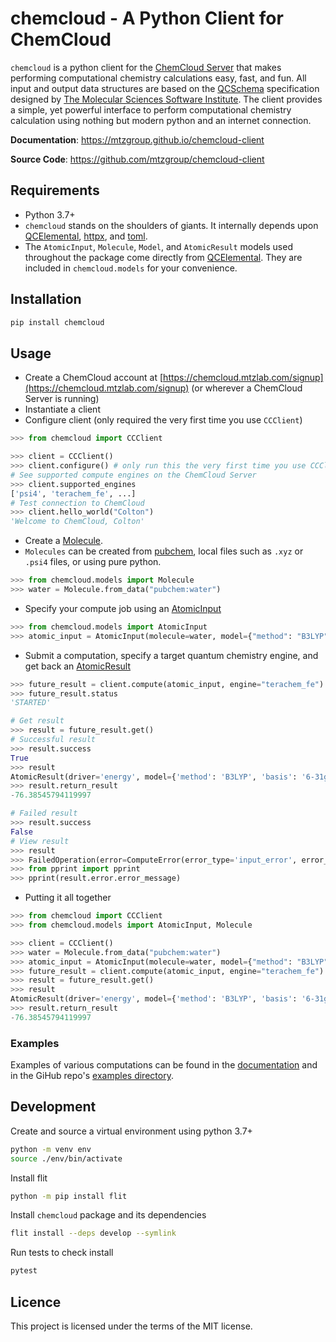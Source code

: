 # chemcloud - A Python Client for ChemCloud

`chemcloud` is a python client for the [ChemCloud Server](https://github.com/mtzgroup/chemcloud-server) that makes performing computational chemistry calculations easy, fast, and fun. All input and output data structures are based on the [QCSchema](https://molssi-qc-schema.readthedocs.io/en/latest/index.html#) specification designed by [The Molecular Sciences Software Institute](https://molssi.org). The client provides a simple, yet powerful interface to perform computational chemistry calculation using nothing but modern python and an internet connection.

**Documentation**: <https://mtzgroup.github.io/chemcloud-client>

**Source Code**: <https://github.com/mtzgroup/chemcloud-client>

## Requirements

- Python 3.7+
- `chemcloud` stands on the shoulders of giants. It internally depends upon [QCElemental](http://docs.qcarchive.molssi.org/projects/QCElemental/en/stable/), [httpx](https://www.python-httpx.org), and [toml](https://pypi.org/project/toml/).
- The `AtomicInput`, `Molecule`, `Model`, and `AtomicResult` models used throughout the package come directly from [QCElemental](http://docs.qcarchive.molssi.org/projects/QCElemental/en/stable/). They are included in `chemcloud.models` for your convenience.

## Installation

```sh
pip install chemcloud
```

## Usage

- Create a ChemCloud account at [https://chemcloud.mtzlab.com/signup](https://chemcloud.mtzlab.com/signup) (or wherever a ChemCloud Server is running)
- Instantiate a client
- Configure client (only required the very first time you use `CCClient`)

```python
>>> from chemcloud import CCClient

>>> client = CCClient()
>>> client.configure() # only run this the very first time you use CCClient
# See supported compute engines on the ChemCloud Server
>>> client.supported_engines
['psi4', 'terachem_fe', ...]
# Test connection to ChemCloud
>>> client.hello_world("Colton")
'Welcome to ChemCloud, Colton'
```

- Create a [Molecule](https://mtzgroup.github.io/chemcloud-client/code_reference/Molecule/).
- `Molecules` can be created from [pubchem](https://pubchem.ncbi.nlm.nih.gov), local files such as `.xyz` or `.psi4` files, or using pure python.

```python
>>> from chemcloud.models import Molecule
>>> water = Molecule.from_data("pubchem:water")
```

- Specify your compute job using an [AtomicInput](https://mtzgroup.github.io/chemcloud-client/code_reference/AtomicInput/)

```python
>>> from chemcloud.models import AtomicInput
>>> atomic_input = AtomicInput(molecule=water, model={"method": "B3LYP", "basis": "6-31g"}, driver="energy")
```

- Submit a computation, specify a target quantum chemistry engine, and get back an [AtomicResult](https://mtzgroup.github.io/chemcloud-client/code_reference/AtomicResult/)

```python
>>> future_result = client.compute(atomic_input, engine="terachem_fe")
>>> future_result.status
'STARTED'

# Get result
>>> result = future_result.get()
# Successful result
>>> result.success
True
>>> result
AtomicResult(driver='energy', model={'method': 'B3LYP', 'basis': '6-31g'}, molecule_hash='b6ec4fa')
>>> result.return_result
-76.38545794119997

# Failed result
>>> result.success
False
# View result
>>> result
>>> FailedOperation(error=ComputeError(error_type='input_error', error_message='QCEngine Input Error: Traceback (most recent call last):...'))
>>> from pprint import pprint
>>> pprint(result.error.error_message)
```

- Putting it all together

```python
>>> from chemcloud import CCClient
>>> from chemcloud.models import AtomicInput, Molecule

>>> client = CCClient()
>>> water = Molecule.from_data("pubchem:water")
>>> atomic_input = AtomicInput(molecule=water, model={"method": "B3LYP", "basis": "6-31g"}, driver="energy")
>>> future_result = client.compute(atomic_input, engine="terachem_fe")
>>> result = future_result.get()
>>> result
AtomicResult(driver='energy', model={'method': 'B3LYP', 'basis': '6-31g'}, molecule_hash='b6ec4fa')
>>> result.return_result
-76.38545794119997
```

### Examples

Examples of various computations can be found in the [documentation](https://mtzgroup.github.io/chemcloud-client/) and in the GiHub repo's [examples directory](https://github.com/mtzgroup/chemcloud-client/tree/main/examples).

## Development

Create and source a virtual environment using python 3.7+

```sh
python -m venv env
source ./env/bin/activate
```

Install flit

```sh
python -m pip install flit
```

Install `chemcloud` package and its dependencies

```sh
flit install --deps develop --symlink
```

Run tests to check install

```sh
pytest
```

## Licence

This project is licensed under the terms of the MIT license.
